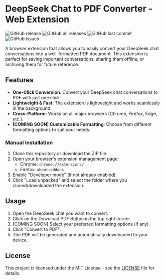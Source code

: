 # DeepSeek Chat to PDF Converter - Web Extension

![GitHub release](https://img.shields.io/github/v/release/Samxel/deepseek-to-pdf)
![GitHub all releases](https://img.shields.io/github/downloads/Samxel/deepseek-to-pdf/total)
![GitHub last commit](https://img.shields.io/github/last-commit/Samxel/deepseek-to-pdf)
![GitHub issues](https://img.shields.io/github/issues/Samxel/deepseek-to-pdf)

A browser extension that allows you to easily convert your DeepSeek chat conversations into a well-formatted PDF document. This extension is perfect for saving important conversations, sharing them offline, or archiving them for future reference.

## Features

- **One-Click Conversion**: Convert your DeepSeek chat conversations to PDF with just one click.
- **Lightweight & Fast**: The extension is lightweight and works seamlessly in the background.
- **Cross-Platform**: Works on all major browsers (Chrome, Firefox, Edge, etc.).
- **[COMING SOON] Customizable Formatting**: Choose from different formatting options to suit your needs.

### Manual Installation

1. Clone this repository or download the ZIP file.
2. Open your browser's extension management page:
   - Chrome: `chrome://extensions/`
   - Firefox: `about:addons`
3. Enable "Developer mode" (if not already enabled).
4. Click "Load unpacked" and select the folder where you cloned/downloaded the extension.

## Usage

1. Open the DeepSeek chat you want to convert.
2. Click on the Download PDF Button in the top right corner.
3. [COMING SOON] Select your preferred formatting options (if any).
4. Click "Convert to PDF".
5. The PDF will be generated and automatically downloaded to your device.

## License

This project is licensed under the MIT License - see the [LICENSE](LICENSE) file for details.
